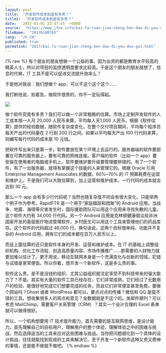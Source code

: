 ```yaml
---
layout: post
title:  "开发软件成本到底有多贵？"
title2:  "开发软件成本到底有多贵？"
date:   2017-01-01 23:47:45  +0800
source:  "https://www.jfox.info/kai-fa-ruan-jian-cheng-ben-dao-di-you-duo-gui.html"
fileName:  "20170100765"
lang:  "zh_CN"
published: true
permalink: "2017/kai-fa-ruan-jian-cheng-ben-dao-di-you-duo-gui.html"
---
```

{% raw %}
有个朋友的朋友想做一个公益的事。因为出资的都是教育水平较高的精英人士，所以对项目的监控透明度要求比较高。于是这个朋友的朋友就想了，信息时代嘛，IT 工具不是可以促进交流提升效率么？

于是他对我说：我们想做个 app，可以干这个这个这个……

我打断他说，别着急，做软件很贵的，你不一定玩得起。

![](/wp-content/uploads/2015/06/b04ea2e4abb6cf8caa0384a3b573c1f5.jpg.png)

做个软件究竟有多贵？我们可以做一个非常粗略的估算。市场上定制开发软件的人工成本按一人月 20,000 人民币来算，平均每人天1,000 人民币。根据《软件估算》提供的经验数据，随软件复杂度变化，在整个交付项目期间，平均每个程序员每天产出的代码量在 2 行到 200 行之间。如果以平均每天产出 100 行代码来算，则编写每行代码的成本是 10 元钱。

把软件写出来只是第一步。软件要放在某个环境上去运行的。服务器端的软件要部署在可靠的服务器上，要有可靠的网络连接。客户端的软件（比如一个 app）要安装在使用者的电脑或手机上。软件要维护要升级要管理要排错的。有了一个软件，有了一台服务器，就得有掌握这个技能的人来管理它的。根据 Oracle 引用 Enterprise Management Associates 的数据，60%~70% 的 IT 预算耗费在运营和维护上。于是我们可以大致估算到，加上运营和维护成本，一行代码的成本就会达到 30 元。

那么一个 app 会有多少行代码呢？当然也随复杂度不同会有很大变化，只能举两个例子作为参考。RapidFTR 是一个用于“家庭跟踪和团聚”的 Android 应用。当战争、地震、海啸等灾害发生时，国际援助团队可以用这个应用来寻找失散的儿童。这个软件大约有 34,000 行代码。另一个 Android 应用是克林顿健康倡议给非洲国家开发的基层医疗物流管理软件，乡村医生可以用这个工具来管理他们的药品库存。这个软件的代码超过 46,000 行。换句话说，这两个目标很单纯、功能并不复杂的 Android 应用，拥有它们的成本都在百万人民币以上。

而且上面估算的还只是软件本身的开发、运营和维护成本。在 IT 的基础上调整组织机构、优化工作流程、创造高质量内容、市场传播推广……那需要的人财物力就更加难以估计了。更不用说，移动互联网本身是一个充满变化与创新的领域，犯错与试错是家常便饭。所以你看，想开发一个新软件，这是多么贵的事。

软件这么贵，是不是没钱的组织、尤其公益组织就注定享受不到科技带来的强大能力了？不是。其实有大量的软件工具已经存在，它们非常成熟，它们经过了无数用户的检验、能很好地完成它们想要完成的任务，而且它们非常便宜甚至免费。要做个网站吗？Ghost 或者 WordPress 都可以。要点对点的传播？微信和 QQ 是蛮不错的工具。想收集很多人的观点和意见？金数据就是干这个的。发邮件期刊？可以考虑 MailChimp。需要客户关系管理（CRM）？其实一个设计合理的 Excel 表单就可以做得很好。

所以，一个机构想要用 IT 技术提升能力，首先需要的是互联网思维，是设计能力。首先理解自己的目标用户，理解用户的整个体验，理解体验之中的困难与挑战，然后选择适当的工具来应对这些困难与挑战。当你把问题细化到一个具体的设计挑战，往往就能找到现成的工具来解决它。至于开发一个新软件这种又贵又费神的事情，还是能不做就不做吧。
{% endraw %}

